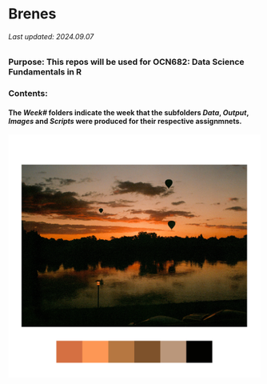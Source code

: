 # Brenes
###### Last updated: 2024.09.07
### **Purpose**: This repos will be used for OCN682: Data Science Fundamentals in R

### **Contents**:
#### The _Week#_ folders indicate the week that the subfolders _Data_, _Output_,   _Images_ and _Scripts_ were produced for their respective assignmnets.

![Tip: if you put white borders on your photos it _almost_ makes it look like  you know what you're doing ;) ](Week_02/Images/IMG_5203.jpg)

